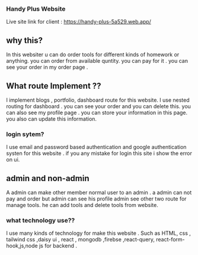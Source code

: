 ### Handy Plus Website

Live site link for client : https://handy-plus-5a529.web.app/

## why this? 

In this websiter u can do order tools for different kinds of homework or anything. you can order from available quntity. you can pay for it . you can see your order in my order page .

## What route Implement ??

I implement blogs , portfolio, dashboard route for this website. I use nested routing for dashboard . you can see your order and you can delete this. you can also see my profile page . you can store your information in this page. you also can update this information.

### login sytem?

I use email and password based authentication and google authentication systen for this website . if you any mistake for login this site i show the error on ui.


## admin and non-admin 

A admin can make other member normal user to an admin . a admin can not pay and order but admin can see his profile admin see other two route for manage tools. he can add tools and delete tools from website.

### what technology use??

I use many kinds of technology for make this website . Such as HTML, css , tailwind css ,daisy ui , react , mongodb ,firebse ,react-query, react-form-hook,js,node js for backend .